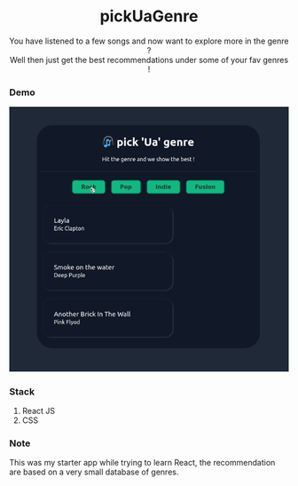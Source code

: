 <h1 align="center"> pickUaGenre </h1>

<p align="center">
    You have listened to a few songs and now want to explore more in the genre ? <br/>Well then just get the best recommendations under some of your fav genres !
</p>

### Demo
<p align="center">
    <img src="demo.gif" alt="pickUaGenre">
</p>

### Stack

1. React JS
2. CSS

### Note

This was my starter app while trying to learn React, the recommendation are based on a very small database of genres.
